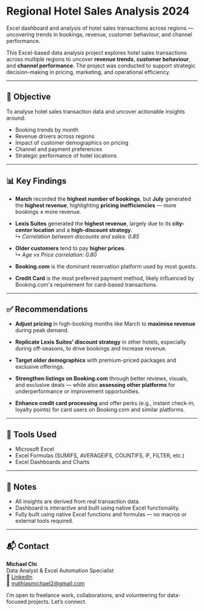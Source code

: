 # Regional Hotel Sales Analysis 2024
Excel dashboard and analysis of hotel sales transactions across regions — uncovering trends in bookings, revenue, customer behaviour, and channel performance.

This Excel-based data analysis project explores hotel sales transactions across multiple regions to uncover **revenue trends**, **customer behaviour**, and **channel performance**. The project was conducted to support strategic decision-making in pricing, marketing, and operational efficiency.

---

## 🎯 Objective

To analyse hotel sales transaction data and uncover actionable insights around:

- Booking trends by month
- Revenue drivers across regions
- Impact of customer demographics on pricing
- Channel and payment preferences
- Strategic performance of hotel locations

---

## 📊 Key Findings

- **March** recorded the **highest number of bookings**, but **July** generated the **highest revenue**, highlighting **pricing inefficiencies** — more bookings ≠ more revenue.
  
- **Lexis Suites** generated the **highest revenue**, largely due to its **city-center location** and a **high-discount strategy**.  
  ↳ *Correlation between discounts and sales: 0.85*

- **Older customers** tend to pay **higher prices**.  
  ↳ *Age vs Price correlation: 0.80*

- **Booking.com** is the dominant reservation platform used by most guests.

- **Credit Card** is the most preferred payment method, likely influenced by Booking.com's requirement for card-based transactions.

---

## ✅ Recommendations

- **Adjust pricing** in high-booking months like March to **maximise revenue** during peak demand.

- **Replicate Lexis Suites’ discount strategy** in other hotels, especially during off-seasons, to drive bookings and increase revenue.

- **Target older demographics** with premium-priced packages and exclusive offerings.

- **Strengthen listings on Booking.com** through better reviews, visuals, and exclusive deals — while also **assessing other platforms** for underperformance or improvement opportunities.

- **Enhance credit card processing** and offer perks (e.g., instant check-in, loyalty points) for card users on Booking.com and similar platforms.

---

## 🧰 Tools Used

- Microsoft Excel  
- Excel Formulas (SUMIFS, AVERAGEIFS, COUNTIFS, IF, FILTER, etc.)  
- Excel Dashboards and Charts
  
---

## 📌 Notes

- All insights are derived from real transaction data.
- Dashboard is interactive and built using native Excel functionality.
- Fully built using native Excel functions and formulas — no macros or external tools required.

---

## 📬 Contact

**Michael Chi**  
Data Analyst & Excel Automation Specialist  
🔗 [LinkedIn](https://www.linkedin.com/in/michael-matty)  
📧 mathiasmichael2@gmail.com

I'm open to freelance work, collaborations, and volunteering for data-focused projects. Let’s connect.
